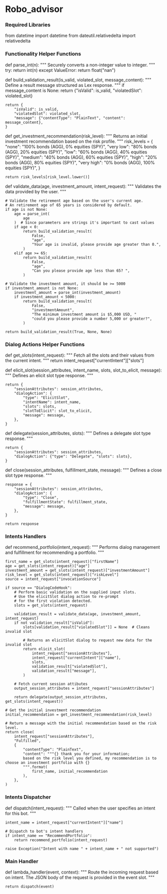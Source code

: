 # Robo_advisor

### Required Libraries ###
from datetime import datetime
from dateutil.relativedelta import relativedelta

### Functionality Helper Functions ###
def parse_int(n):
    """
    Securely converts a non-integer value to integer.
    """
    try:
        return int(n)
    except ValueError:
        return float("nan")


def build_validation_result(is_valid, violated_slot, message_content):
    """
    Define a result message structured as Lex response.
    """
    if message_content is None:
        return {"isValid": is_valid, "violatedSlot": violated_slot}

    return {
        "isValid": is_valid,
        "violatedSlot": violated_slot,
        "message": {"contentType": "PlainText", "content": message_content},
    }


def get_investment_recommendation(risk_level):
    """
    Returns an initial investment recommendation based on the risk profile.
    """
    risk_levels = {
        "none": "100% bonds (AGG), 0% equities (SPY)",
        "very low": "80% bonds (AGG), 20% equities (SPY)",
        "low": "60% bonds (AGG), 40% equities (SPY)",
        "medium": "40% bonds (AGG), 60% equities (SPY)",
        "high": "20% bonds (AGG), 80% equities (SPY)",
        "very high": "0% bonds (AGG), 100% equities (SPY)",
    }

    return risk_levels[risk_level.lower()]


def validate_data(age, investment_amount, intent_request):
    """
    Validates the data provided by the user.
    """

    # Validate the retirement age based on the user's current age.
    # An retirement age of 65 years is considered by default.
    if age is not None:
        age = parse_int(
            age
        )  # Since parameters are strings it's important to cast values
        if age < 0:
            return build_validation_result(
                False,
                "age",
                "Your age is invalid, please provide age greater than 0.",
            )
        elif age >= 65:
            return build_validation_result(
                False,
                "age",
                "Can you please provide age less than 65? ",
            )

    # Validate the investment amount, it should be >= 5000
    if investment_amount is not None:
        investment_amount = parse_int(investment_amount)
        if investment_amount < 5000:
            return build_validation_result(
                False,
                "investmentAmount",
                "The minimum investment amount is $5,000 USD, "
                "could you please provide a number 5,000 or greater?",
            )

    return build_validation_result(True, None, None)


### Dialog Actions Helper Functions ###
def get_slots(intent_request):
    """
    Fetch all the slots and their values from the current intent.
    """
    return intent_request["currentIntent"]["slots"]


def elicit_slot(session_attributes, intent_name, slots, slot_to_elicit, message):
    """
    Defines an elicit slot type response.
    """

    return {
        "sessionAttributes": session_attributes,
        "dialogAction": {
            "type": "ElicitSlot",
            "intentName": intent_name,
            "slots": slots,
            "slotToElicit": slot_to_elicit,
            "message": message,
        },
    }


def delegate(session_attributes, slots):
    """
    Defines a delegate slot type response.
    """

    return {
        "sessionAttributes": session_attributes,
        "dialogAction": {"type": "Delegate", "slots": slots},
    }


def close(session_attributes, fulfillment_state, message):
    """
    Defines a close slot type response.
    """

    response = {
        "sessionAttributes": session_attributes,
        "dialogAction": {
            "type": "Close",
            "fulfillmentState": fulfillment_state,
            "message": message,
        },
    }

    return response


### Intents Handlers ###
def recommend_portfolio(intent_request):
    """
    Performs dialog management and fulfillment for recommending a portfolio.
    """

    first_name = get_slots(intent_request)["firstName"]
    age = get_slots(intent_request)["age"]
    investment_amount = get_slots(intent_request)["investmentAmount"]
    risk_level = get_slots(intent_request)["riskLevel"]
    source = intent_request["invocationSource"]

    if source == "DialogCodeHook":
        # Perform basic validation on the supplied input slots.
        # Use the elicitSlot dialog action to re-prompt
        # for the first violation detected.
        slots = get_slots(intent_request)

        validation_result = validate_data(age, investment_amount, intent_request)
        if not validation_result["isValid"]:
            slots[validation_result["violatedSlot"]] = None  # Cleans invalid slot

            # Returns an elicitSlot dialog to request new data for the invalid slot
            return elicit_slot(
                intent_request["sessionAttributes"],
                intent_request["currentIntent"]["name"],
                slots,
                validation_result["violatedSlot"],
                validation_result["message"],
            )

        # Fetch current session attibutes
        output_session_attributes = intent_request["sessionAttributes"]

        return delegate(output_session_attributes, get_slots(intent_request))

    # Get the initial investment recommendation
    initial_recommendation = get_investment_recommendation(risk_level)

    # Return a message with the initial recommendation based on the risk level.
    return close(
        intent_request["sessionAttributes"],
        "Fulfilled",
        {
            "contentType": "PlainText",
            "content": """{} thank you for your information;
            based on the risk level you defined, my recommendation is to choose an investment portfolio with {}
            """.format(
                first_name, initial_recommendation
            ),
        },
    )


### Intents Dispatcher ###
def dispatch(intent_request):
    """
    Called when the user specifies an intent for this bot.
    """

    intent_name = intent_request["currentIntent"]["name"]

    # Dispatch to bot's intent handlers
    if intent_name == "RecommendPortfolio":
        return recommend_portfolio(intent_request)

    raise Exception("Intent with name " + intent_name + " not supported")


### Main Handler ###
def lambda_handler(event, context):
    """
    Route the incoming request based on intent.
    The JSON body of the request is provided in the event slot.
    """

    return dispatch(event)
